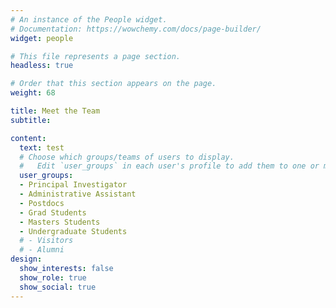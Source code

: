 ```yaml
---
# An instance of the People widget.
# Documentation: https://wowchemy.com/docs/page-builder/
widget: people

# This file represents a page section.
headless: true

# Order that this section appears on the page.
weight: 68

title: Meet the Team
subtitle:

content:
  text: test
  # Choose which groups/teams of users to display.
  #   Edit `user_groups` in each user's profile to add them to one or more of these groups.
  user_groups:
  - Principal Investigator
  - Administrative Assistant
  - Postdocs
  - Grad Students
  - Masters Students
  - Undergraduate Students
  # - Visitors
  # - Alumni
design:
  show_interests: false
  show_role: true
  show_social: true
---
```

